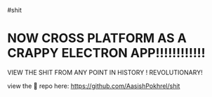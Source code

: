 #shit

# NOW CROSS PLATFORM AS A CRAPPY ELECTRON APP!!!!!!!!!!!!

VIEW THE SHIT FROM ANY POINT IN HISTORY ! REVOLUTIONARY!

view the 💩 repo here: https://github.com/AasishPokhrel/shit